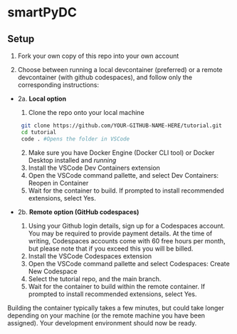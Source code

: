 # smartPyDC

## Setup
1. Fork your own copy of this repo into your own account

2. Choose between running a local devcontainer (preferred) or a remote devcontainer (with github codespaces), and follow only the corresponding instructions:

- 2a. **Local option**
    1. Clone the repo onto your local machine 
   ```bash
    git clone https://github.com/YOUR-GITHUB-NAME-HERE/tutorial.git
    cd tutorial
    code . #Opens the folder in VSCode
    ```
    2. Make sure you have Docker Engine (Docker CLI tool) or Docker Desktop installed and *running*
    3. Install the VSCode Dev Containers extension
    4. Open the VSCode command pallette, and select Dev Containers: Reopen in Container
    5. Wait for the container to build. If prompted to install recommended extensions, select Yes.
    
- 2b. **Remote option (GitHub codespaces)**
    1. Using your Github login details, sign up for a Codespaces account. You may be required to provide payment details. At the time of writing, Codespaces accounts come with 60 free hours per month, but please note that if you exceed this you will be billed.
    2. Install the VSCode Codespaces extension
    3. Open the VSCode command pallette and select Codespaces: Create New Codespace
    4. Select the tutorial repo, and the main branch.
    5. Wait for the container to build within the remote container. If prompted to install recommended extensions, select Yes.

Building the container typically takes a few minutes, but could take longer depending on your machine (or the remote machine you have been assigned). 
Your development environment should now be ready.
